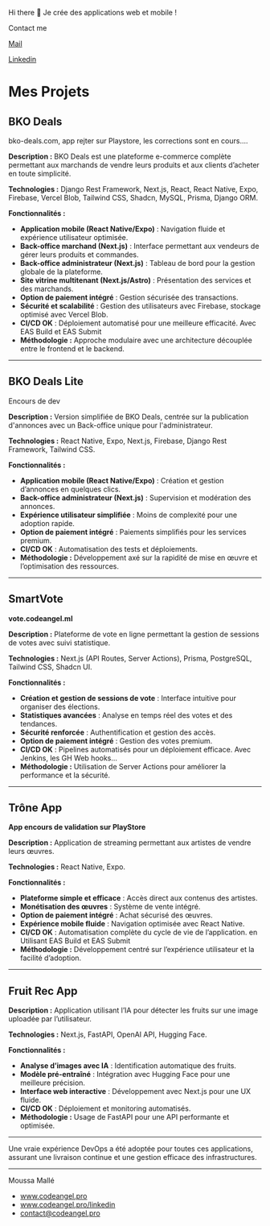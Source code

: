 Hi there 👋
Je crée des applications web et mobile !

Contact me

[Mail](mailto:contact@codeangel.pro)

[Linkedin](https://codeangel.pro/linkedin)

# Mes Projets

## BKO Deals

bko-deals.com, app rejter sur Playstore, les corrections sont en cours....

**Description :**
BKO Deals est une plateforme e-commerce complète permettant aux marchands de vendre leurs produits et aux clients d’acheter en toute simplicité.

**Technologies :** Django Rest Framework, Next.js, React, React Native, Expo, Firebase, Vercel Blob, Tailwind CSS, Shadcn, MySQL, Prisma, Django ORM.

**Fonctionnalités :**

- **Application mobile (React Native/Expo)** : Navigation fluide et expérience utilisateur optimisée.
- **Back-office marchand (Next.js)** : Interface permettant aux vendeurs de gérer leurs produits et commandes.
- **Back-office administrateur (Next.js)** : Tableau de bord pour la gestion globale de la plateforme.
- **Site vitrine multitenant (Next.js/Astro)** : Présentation des services et des marchands.
- **Option de paiement intégré** : Gestion sécurisée des transactions.
- **Sécurité et scalabilité** : Gestion des utilisateurs avec Firebase, stockage optimisé avec Vercel Blob.
- **CI/CD OK** : Déploiement automatisé pour une meilleure efficacité. Avec EAS Build et EAS Submit
- **Méthodologie :** Approche modulaire avec une architecture découplée entre le frontend et le backend.

---

## BKO Deals Lite

Encours de dev

**Description :**
Version simplifiée de BKO Deals, centrée sur la publication d'annonces avec un Back-office unique pour l'administrateur.

**Technologies :** React Native, Expo, Next.js, Firebase, Django Rest Framework, Tailwind CSS.

**Fonctionnalités :**

- **Application mobile (React Native/Expo)** : Création et gestion d’annonces en quelques clics.
- **Back-office administrateur (Next.js)** : Supervision et modération des annonces.
- **Expérience utilisateur simplifiée** : Moins de complexité pour une adoption rapide.
- **Option de paiement intégré** : Paiements simplifiés pour les services premium.
- **CI/CD OK** : Automatisation des tests et déploiements.
- **Méthodologie :** Développement axé sur la rapidité de mise en œuvre et l’optimisation des ressources.

---

## SmartVote

**vote.codeangel.ml**

**Description :**
Plateforme de vote en ligne permettant la gestion de sessions de votes avec suivi statistique.

**Technologies :** Next.js (API Routes, Server Actions), Prisma, PostgreSQL, Tailwind CSS, Shadcn UI.

**Fonctionnalités :**

- **Création et gestion de sessions de vote** : Interface intuitive pour organiser des élections.
- **Statistiques avancées** : Analyse en temps réel des votes et des tendances.
- **Sécurité renforcée** : Authentification et gestion des accès.
- **Option de paiement intégré** : Gestion des votes premium.
- **CI/CD OK** : Pipelines automatisés pour un déploiement efficace. Avec Jenkins, les GH Web hooks...
- **Méthodologie :** Utilisation de Server Actions pour améliorer la performance et la sécurité.

---

## Trône App

**App encours de validation sur PlayStore**

**Description :**
Application de streaming permettant aux artistes de vendre leurs œuvres.

**Technologies :** React Native, Expo.

**Fonctionnalités :**

- **Plateforme simple et efficace** : Accès direct aux contenus des artistes.
- **Monétisation des œuvres** : Système de vente intégré.
- **Option de paiement intégré** : Achat sécurisé des œuvres.
- **Expérience mobile fluide** : Navigation optimisée avec React Native.
- **CI/CD OK** : Automatisation complète du cycle de vie de l’application. en Utilisant EAS Build et EAS Submit
- **Méthodologie :** Développement centré sur l’expérience utilisateur et la facilité d’adoption.

---

## Fruit Rec App

**Description :**
Application utilisant l’IA pour détecter les fruits sur une image uploadée par l’utilisateur.

**Technologies :** Next.js, FastAPI, OpenAI API, Hugging Face.

**Fonctionnalités :**

- **Analyse d’images avec IA** : Identification automatique des fruits.
- **Modèle pré-entraîné** : Intégration avec Hugging Face pour une meilleure précision.
- **Interface web interactive** : Développement avec Next.js pour une UX fluide.
- **CI/CD OK** : Déploiement et monitoring automatisés.
- **Méthodologie :** Usage de FastAPI pour une API performante et optimisée.

---

Une vraie expérience DevOps a été adoptée pour toutes ces applications, assurant une livraison continue et une gestion efficace des infrastructures.

---
Moussa Mallé
- www.codeangel.pro
- www.codeangel.pro/linkedin
- contact@codeangel.pro


